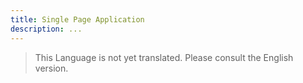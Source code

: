 ```yaml
---
title: Single Page Application
description: ...
---
```


> This Language is not yet translated. Please consult the English version.
